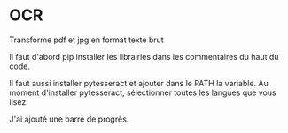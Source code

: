 # OCR
Transforme pdf et jpg en format texte brut

Il faut d'abord pip installer les librairies dans les commentaires du haut du code.

Il faut aussi installer pytesseract et ajouter dans le PATH la variable.
Au moment d'installer pytesseract, sélectionner toutes les langues que vous lisez.

J'ai ajouté une barre de progrès.
